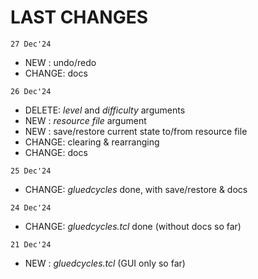# LAST CHANGES


`27 Dec'24`

  - NEW   : undo/redo
  - CHANGE: docs


`26 Dec'24`

  - DELETE: *level* and *difficulty* arguments
  - NEW   : *resource file* argument
  - NEW   : save/restore current state to/from resource file
  - CHANGE: clearing & rearranging
  - CHANGE: docs


`25 Dec'24`

  - CHANGE: *gluedcycles* done, with save/restore & docs


`24 Dec'24`

  - CHANGE: *gluedcycles.tcl* done (without docs so far)


`21 Dec'24`

  - NEW   : *gluedcycles.tcl* (GUI only so far)
